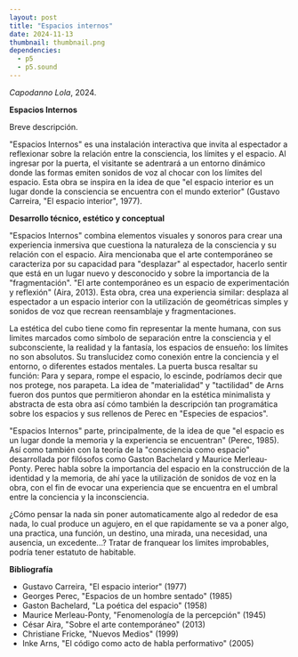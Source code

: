```yaml
---
layout: post
title: "Espacios internos"
date: 2024-11-13
thumbnail: thumbnail.png
dependencies:
  - p5
  - p5.sound
---
```


<div id="div-sketch">
  <script type="text/javascript" src="sketch.js"></script>
</div>

_Capodanno Lola_, 2024.

**Espacios Internos**

Breve descripción.

"Espacios Internos" es una instalación interactiva que invita al espectador a reflexionar sobre la relación entre la consciencia, los límites y el espacio. Al ingresar por la puerta, el visitante se adentrará a un entorno dinámico donde las formas emiten sonidos de voz al chocar con los límites del espacio. Esta obra se inspira en la idea de que "el espacio interior es un lugar donde la consciencia se encuentra con el mundo exterior" (Gustavo Carreira, "El espacio interior", 1977). 


**Desarrollo técnico, estético y conceptual**

"Espacios Internos" combina elementos visuales y sonoros para crear una experiencia inmersiva que cuestiona la naturaleza de la consciencia y su relación con el espacio. Aira mencionaba que el arte contemporáneo se caracteriza por su capacidad para "desplazar" al espectador, hacerlo sentir que está en un lugar nuevo y desconocido y sobre la importancia de la "fragmentación".
"El arte contemporáneo es un espacio de experimentación y reflexión" (Aira, 2013).
Esta obra, crea una experiencia similar: desplaza al espectador a un espacio interior con la utilización de geométricas simples y sonidos de voz que recrean reensamblaje y fragmentaciones. 

La estética del cubo tiene como fin representar la mente humana, con sus limites marcados como símbolo de separación entre la consciencia y el subconsciente, la realidad y la fantasía, los espacios de ensueño: los límites no son absolutos. Su translucidez como conexión entre la conciencia y el entorno, o diferentes estados mentales.
La puerta busca resaltar su función: Para y separa, rompe el espacio, lo escinde, podríamos decir que nos protege, nos parapeta. La idea de "materialidad" y  "tactilidad" de Arns fueron dos puntos que permitieron ahondar en la estética minimalista y abstracta de esta obra así cómo también la descripción tan programática sobre los espacios y sus rellenos de Perec en "Especies de espacios". 

"Espacios Internos" parte, principalmente, de la idea de que "el espacio es un lugar donde la memoria y la experiencia se encuentran" (Perec, 1985). Así como también con la teoría de la "consciencia como espacio" desarrollada por filósofos como Gaston Bachelard y Maurice Merleau-Ponty.
Perec habla sobre la importancia del espacio en la construcción de la identidad y la memoria, de ahí yace la utilización de sonidos de voz en la obra, con el fin de evocar una experiencia que se encuentra en el umbral entre la conciencia y la inconsciencia.

¿Cómo pensar la nada sin poner automaticamente algo al rededor de esa nada, lo cual produce un agujero, en el que rapidamente se va a poner algo, una practica, una función, un destino, una mirada, una necesidad, una ausencia, un excedente...? Tratar de franquear los limites improbables, podría tener estatuto de habitable. 

**Bibliografía**

- Gustavo Carreira, "El espacio interior" (1977)
- Georges Perec, "Espacios de un hombre sentado" (1985)
- Gaston Bachelard, "La poética del espacio" (1958)
- Maurice Merleau-Ponty, "Fenomenología de la percepción" (1945)
- César Aira, "Sobre el arte contemporáneo" (2013)
- Christiane Fricke, "Nuevos Medios" (1999)
- Inke Arns, "El código como acto de habla performativo" (2005)


